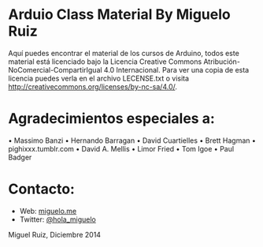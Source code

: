 
# Arduio Class Material By Miguelo Ruiz

Aquí puedes encontrar el material de los cursos de Arduino, todos este material está licenciado bajo la Licencia Creative Commons Atribución-NoComercial-CompartirIgual 4.0 Internacional. 
Para ver una copia de esta licencia puedes verla en el archivo LECENSE.txt o visita http://creativecommons.org/licenses/by-nc-sa/4.0/.

# Agradecimientos especiales a:
• Massimo Banzi
• Hernando Barragan
• David Cuartielles
• Brett Hagman
• pighixxx.tumblr.com
• David A. Mellis
• Limor Fried 
• Tom Igoe
• Paul Badger

# Contacto:
* Web:     [miguelo.me](miguelo.me)
* Twitter: [@hola_miguelo](https://twitter.com/hola_miguelo)

Miguel Ruiz, Diciembre 2014
